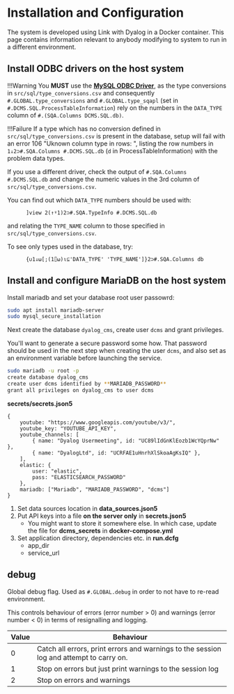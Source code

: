 # Installation and Configuration
The system is developed using Link with Dyalog in a Docker container. This page contains information relevant to anybody modifying to system to run in a different environment.

## Install ODBC drivers on the host system
!!!Warning
	You **MUST** use the [**MySQL ODBC Driver**](https://dev.mysql.com/downloads/connector/odbc/), as the type conversions in `src/sql/type_conversions.csv` and consequently `#.GLOBAL.type_conversions` and `#.GLOBAL.type_sqapl` (set in `#.DCMS.SQL.ProcessTableInformation`) rely on the numbers in the `DATA_TYPE` column of `#.(SQA.Columns DCMS.SQL.db)`.

!!!Failure
	If a type which has no conversion defined in `src/sql/type_conversions.csv` is present in the database, setup will fail with an error 106 "Uknown column type in rows: ", listing the row numbers in `1↓2⊃#.SQA.Columns #.DCMS.SQL.db` (`d` in ProcessTableInformation) with the problem data types.

If you use a different driver, check the output of `#.SQA.Columns #.DCMS.SQL.db` and change the numeric values in the 3rd column of `src/sql/type_conversions.csv`.

You can find out which `DATA_TYPE` numbers should be used with:

```APL
      ]view 2(↑⍤1)2⊃#.SQA.TypeInfo #.DCMS.SQL.db
```

and relating the `TYPE_NAME` column to those specified in `src/sql/type_conversions.csv`.

To see only types used in the database, try:

```APL
      {∪1↓⍵[;(1⌷⍵)⍳⊆'DATA_TYPE' 'TYPE_NAME']}2⊃#.SQA.Columns db
```

## Install and configure MariaDB on the host system
Install mariadb and set your database root user passowrd:

```bash
sudo apt install mariadb-server
sudo mysql_secure_installation
```

Next create the database `dyalog_cms`, create user `dcms` and grant privileges.

You'll want to generate a secure password some how. That password should be used in the next step when creating the user `dcms`, and also set as an environment variable before launching the service.

```bash
sudo mariadb -u root -p
create database dyalog_cms
create user dcms identified by **MARIADB_PASSWORD**
grant all privileges on dyalog_cms to user dcms 
```
 
**secrets/secrets.json5**
```
{
	youtube: "https://www.googleapis.com/youtube/v3/",
    youtube_key: "YOUTUBE_API_KEY",
	youtube_channels: [
		{ name: "Dyalog Usermeeting", id: "UC89lIdGnKlEozb1WcYQprNw" },
		{ name: "DyalogLtd", id: "UCRFAE1uHnrhXlSkoaAgKsIQ" },
	],
	elastic: {
		user: "elastic",
		pass: "ELASTICSEARCH_PASSWORD"
	},
	mariadb: ["Mariadb", "MARIADB_PASSWORD", "dcms"]
}
```

1. Set data sources location in **data_sources.json5**
2. Put API keys into a file **on the server only** in **secrets.json5**
    - You might want to store it somewhere else. In which case, update the file for **dcms_secrets** in **docker-compose.yml**
3. Set application directory, dependencies etc. in **run.dcfg**
    - app_dir
    - service_url

## debug
Global debug flag. Used as `#.GLOBAL.debug` in order to not have to re-read environment.

This controls behaviour of errors (error number > 0) and warnings (error number < 0) in terms of resignalling and logging.

|Value|Behaviour|
|---|---|
|0|Catch all errors, print errors and warnings to the session log and attempt to carry on.
|1|Stop on errors but just print warnings to the session log|
|2|Stop on errors and warnings|

